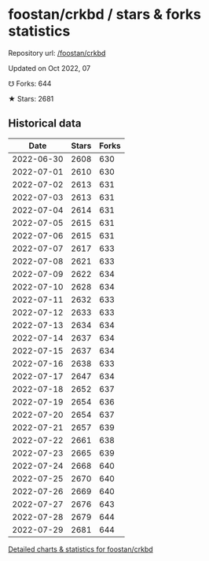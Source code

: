 # foostan/crkbd / stars & forks statistics

Repository url: [/foostan/crkbd](https://github.com/foostan/crkbd)

Updated on Oct 2022, 07

☋ Forks: 644

★ Stars: 2681

## Historical data
| Date | Stars | Forks |
|------|-------|-------|
| 2022-06-30 | 2608 | 630 | 
| 2022-07-01 | 2610 | 630 | 
| 2022-07-02 | 2613 | 631 | 
| 2022-07-03 | 2613 | 631 | 
| 2022-07-04 | 2614 | 631 | 
| 2022-07-05 | 2615 | 631 | 
| 2022-07-06 | 2615 | 631 | 
| 2022-07-07 | 2617 | 633 | 
| 2022-07-08 | 2621 | 633 | 
| 2022-07-09 | 2622 | 634 | 
| 2022-07-10 | 2628 | 634 | 
| 2022-07-11 | 2632 | 633 | 
| 2022-07-12 | 2633 | 633 | 
| 2022-07-13 | 2634 | 634 | 
| 2022-07-14 | 2637 | 634 | 
| 2022-07-15 | 2637 | 634 | 
| 2022-07-16 | 2638 | 633 | 
| 2022-07-17 | 2647 | 634 | 
| 2022-07-18 | 2652 | 637 | 
| 2022-07-19 | 2654 | 636 | 
| 2022-07-20 | 2654 | 637 | 
| 2022-07-21 | 2657 | 639 | 
| 2022-07-22 | 2661 | 638 | 
| 2022-07-23 | 2665 | 639 | 
| 2022-07-24 | 2668 | 640 | 
| 2022-07-25 | 2670 | 640 | 
| 2022-07-26 | 2669 | 640 | 
| 2022-07-27 | 2676 | 643 | 
| 2022-07-28 | 2679 | 644 | 
| 2022-07-29 | 2681 | 644 | 


[Detailed charts & statistics for foostan/crkbd](https://reviewgithub.com/rep/foostan/crkbd)
